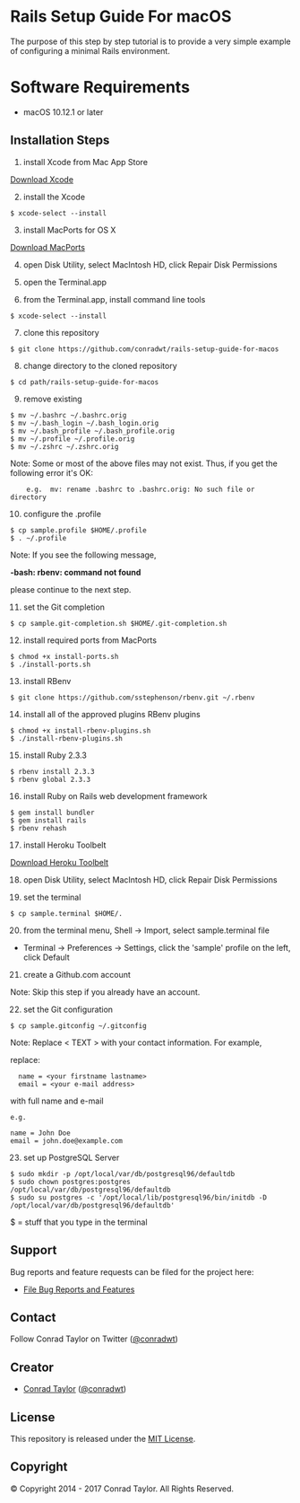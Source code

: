 Rails Setup Guide For macOS
=============================

The purpose of this step by step tutorial is to provide a very simple example of configuring a minimal Rails environment.

# Software Requirements

- macOS 10.12.1 or later

## Installation Steps

1) install Xcode from Mac App Store

  [Download Xcode](https://itunes.apple.com/us/app/xcode/id497799835?mt=12#)

2) install the Xcode

  ```
  $ xcode-select --install
  ```

3) install MacPorts for OS X

  [Download MacPorts](https://github.com/macports/macports-base/releases/download/v2.3.5/MacPorts-2.3.5-10.12-Sierra.pkg)

4) open Disk Utility, select MacIntosh HD, click Repair Disk Permissions

5) open the Terminal.app

6) from the Terminal.app, install command line tools

  ```
  $ xcode-select --install
  ```

7) clone this repository

  ```
  $ git clone https://github.com/conradwt/rails-setup-guide-for-macos
  ```

8) change directory to the cloned repository

  ```
  $ cd path/rails-setup-guide-for-macos
  ```

9) remove existing

  ```
  $ mv ~/.bashrc ~/.bashrc.orig
  $ mv ~/.bash_login ~/.bash_login.orig
  $ mv ~/.bash_profile ~/.bash_profile.orig
  $ mv ~/.profile ~/.profile.orig
  $ mv ~/.zshrc ~/.zshrc.orig
  ```

  Note: Some or most of the above files may not exist.  Thus, if you get the
        following error it's OK:

        e.g.  mv: rename .bashrc to .bashrc.orig: No such file or directory

10) configure the .profile

  ```
  $ cp sample.profile $HOME/.profile
  $ . ~/.profile
  ```

  Note:  If you see the following message,

  **-bash: rbenv: command not found**

  please continue to the next step.

11) set the Git completion

  ```
  $ cp sample.git-completion.sh $HOME/.git-completion.sh
  ```

12) install required ports from MacPorts

  ```
  $ chmod +x install-ports.sh
  $ ./install-ports.sh
  ```

13) install RBenv

  ```
  $ git clone https://github.com/sstephenson/rbenv.git ~/.rbenv
  ```

14) install all of the approved plugins RBenv plugins

  ```
  $ chmod +x install-rbenv-plugins.sh
  $ ./install-rbenv-plugins.sh
  ```

15) install Ruby 2.3.3

  ```
  $ rbenv install 2.3.3
  $ rbenv global 2.3.3
  ```

16) install Ruby on Rails web development framework

  ```
  $ gem install bundler
  $ gem install rails
  $ rbenv rehash
  ```

17) install Heroku Toolbelt

  [Download Heroku Toolbelt](https://toolbelt.heroku.com)

18) open Disk Utility, select MacIntosh HD, click Repair Disk Permissions

19) set the terminal

  ```
  $ cp sample.terminal $HOME/.
  ```

20) from the terminal menu, Shell -> Import, select sample.terminal file

  - Terminal -> Preferences -> Settings, click the 'sample' profile on the left, click Default

21) create a Github.com account

  Note:  Skip this step if you already have an account.

22) set the Git configuration  

  ```
  $ cp sample.gitconfig ~/.gitconfig
  ```

  Note:  Replace < TEXT > with your contact information.  For example,

  replace:

	  name = <your firstname lastname>
	  email = <your e-mail address>

  with full name and e-mail

    e.g.

    name = John Doe
    email = john.doe@example.com

23) set up PostgreSQL Server

  ```
  $ sudo mkdir -p /opt/local/var/db/postgresql96/defaultdb
  $ sudo chown postgres:postgres /opt/local/var/db/postgresql96/defaultdb
  $ sudo su postgres -c '/opt/local/lib/postgresql96/bin/initdb -D /opt/local/var/db/postgresql96/defaultdb'
  ```

$ = stuff that you type in the terminal

## Support

Bug reports and feature requests can be filed for the <add project here> project here:

* [File Bug Reports and Features](https://github.com/conradwt/rails-setup-guide-for-macos/issues)

## Contact

Follow Conrad Taylor on Twitter ([@conradwt](https://twitter.com/conradwt))

## Creator

- [Conrad Taylor](http://github.com/conradwt) ([@conradwt](https://twitter.com/conradwt))

## License

This repository is released under the [MIT License](http://www.opensource.org/licenses/MIT).

## Copyright

&copy; Copyright 2014 - 2017 Conrad Taylor. All Rights Reserved.
